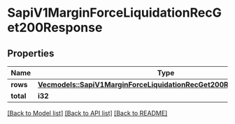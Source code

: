 # SapiV1MarginForceLiquidationRecGet200Response

## Properties

Name | Type | Description | Notes
------------ | ------------- | ------------- | -------------
**rows** | [**Vec<models::SapiV1MarginForceLiquidationRecGet200ResponseRowsInner>**](_sapi_v1_margin_forceLiquidationRec_get_200_response_rows_inner.md) |  | 
**total** | **i32** |  | 

[[Back to Model list]](../README.md#documentation-for-models) [[Back to API list]](../README.md#documentation-for-api-endpoints) [[Back to README]](../README.md)


